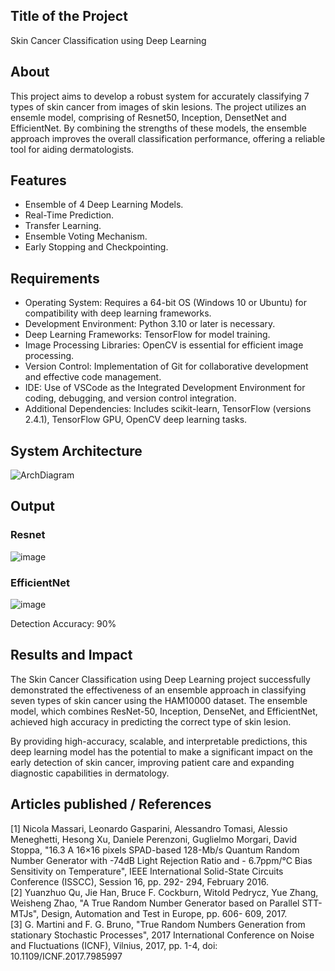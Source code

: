 ## Title of the Project
Skin Cancer Classification using Deep Learning

## About
<!--Detailed Description about the project-->
This project aims to develop a robust system for accurately classifying 7 types of skin cancer from images of skin lesions. The project utilizes an ensemle model, comprising of Resnet50, Inception, DensetNet and EfficientNet. By combining the strengths of these models, the ensemble approach improves the overall classification performance, offering a reliable tool for aiding dermatologists.

## Features
<!--List the features of the project as shown below-->
- Ensemble of 4 Deep Learning Models.
- Real-Time Prediction.
- Transfer Learning.
- Ensemble Voting Mechanism.
- Early Stopping and Checkpointing.

## Requirements
<!--List the requirements of the project as shown below-->
* Operating System: Requires a 64-bit OS (Windows 10 or Ubuntu) for compatibility with deep learning frameworks.
* Development Environment: Python 3.10 or later is necessary.
* Deep Learning Frameworks: TensorFlow for model training.
* Image Processing Libraries: OpenCV is essential for efficient image processing.
* Version Control: Implementation of Git for collaborative development and effective code management.
* IDE: Use of VSCode as the Integrated Development Environment for coding, debugging, and version control integration.
* Additional Dependencies: Includes scikit-learn, TensorFlow (versions 2.4.1), TensorFlow GPU, OpenCV deep learning tasks.

## System Architecture
<!--Embed the system architecture diagram as shown below-->
![ArchDiagram](https://github.com/user-attachments/assets/4150b47b-737e-46c9-8c66-ca431905c976)

## Output

<!--Embed the Output picture at respective places as shown below as shown below-->
### Resnet
![image](https://github.com/user-attachments/assets/823f68ea-1fff-4659-b27d-8f1cf7c4cef8)

### EfficientNet
![image](https://github.com/user-attachments/assets/e776f17f-38fb-4ad2-8fa0-6980f1ac6493)

Detection Accuracy: 90%


## Results and Impact
<!--Give the results and impact as shown below-->
The Skin Cancer Classification using Deep Learning project successfully demonstrated the effectiveness of an ensemble approach in classifying seven types of skin cancer using the HAM10000 dataset. The ensemble model, which combines ResNet-50, Inception, DenseNet, and EfficientNet, achieved high accuracy in predicting the correct type of skin lesion.

By providing high-accuracy, scalable, and interpretable predictions, this deep learning model has the potential to make a significant impact on the early detection of skin cancer, improving patient care and expanding diagnostic capabilities in dermatology.

## Articles published / References
[1] Nicola Massari, Leonardo Gasparini, Alessandro Tomasi, Alessio Meneghetti, Hesong Xu, Daniele Perenzoni, Guglielmo Morgari, David Stoppa, "16.3 A 16×16 pixels SPAD-based 128-Mb/s Quantum Random Number Generator with -74dB Light Rejection Ratio and - 6.7ppm/°C Bias Sensitivity on Temperature", IEEE International Solid-State Circuits Conference (ISSCC), Session 16, pp. 292- 294, February 2016. <br>
[2] Yuanzhuo Qu, Jie Han, Bruce F. Cockburn, Witold Pedrycz, Yue Zhang, Weisheng Zhao, "A True Random Number Generator based on Parallel STT- MTJs", Design, Automation and Test in Europe, pp. 606- 609, 2017. <br>
[3] G. Martini and F. G. Bruno, "True Random Numbers Generation from stationary Stochastic Processes", 2017 International Conference on Noise and Fluctuations (ICNF), Vilnius, 2017, pp. 1-4, doi: 10.1109/ICNF.2017.7985997

